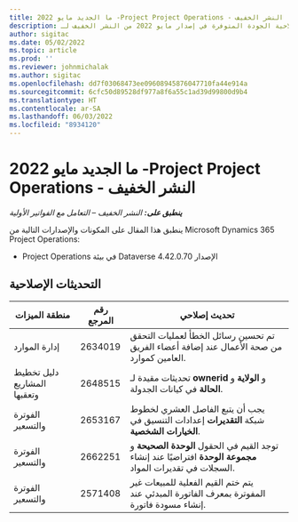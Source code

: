 ```yaml
---
title: ما الجديد مايو 2022 -Project Project Operations - النشر الخفيف
description: يوفر هذا الموضوع معلومات حول التحديثات الإصلاحية الجودة المتوفرة في إصدار مايو 2022 من النشر الخفيف لـ Microsoft Dynamics 365 Project Operations.
author: sigitac
ms.date: 05/02/2022
ms.topic: article
ms.prod: ''
ms.reviewer: johnmichalak
ms.author: sigitac
ms.openlocfilehash: dd7f03068473ee09608945876047710fa44e914a
ms.sourcegitcommit: 6cfc50d89528df977a8f6a55c1ad39d99800d9b4
ms.translationtype: HT
ms.contentlocale: ar-SA
ms.lasthandoff: 06/03/2022
ms.locfileid: "8934120"
---
```

# <a name="whats-new-may-2022---project-operations-lite-deployment"></a>ما الجديد مايو 2022 -Project Project Operations - النشر الخفيف

_**ينطبق على:** النشر الخفيف – التعامل مع الفواتير الأولية_

ينطبق هذا المقال على المكونات والإصدارات التالية من Microsoft Dynamics 365 Project Operations:

- Project Operations في بيئة Dataverse الإصدار 4.42.0.70

## <a name="quality-updates"></a>التحديثات الإصلاحية

| منطقة الميزات | رقم المرجع | تحديث إصلاحي |
| --- | --- | --- |
| إدارة الموارد | 2634019 | تم تحسين رسائل الخطأ لعمليات التحقق من صحة الأعمال عند إضافة أعضاء الفريق العامين كموارد. |
| دليل تخطيط المشاريع وتعقبها | 2648515 | تحديثات مقيدة لـ **ownerid** و **الولاية** و **الحالة** في كيانات الجدولة. |
| الفوترة والتسعير | 2653167 | يجب أن يتبع الفاصل العشري لخطوط شبكة **التقديرات** إعدادات التنسيق في **الخيارات الشخصية**. |
| الفوترة والتسعير| 2662251 | توجد القيم في الحقول **الوحدة الصحيحة** و **مجموعة الوحدة** افتراضيًا عند إنشاء السجلات في تقديرات المواد. |
| الفوترة والتسعير| 2571408 | يتم ختم القيم الفعلية للمبيعات غير المفوترة بمعرف الفاتورة المبدئي عند إنشاء مسودة فاتورة. |
